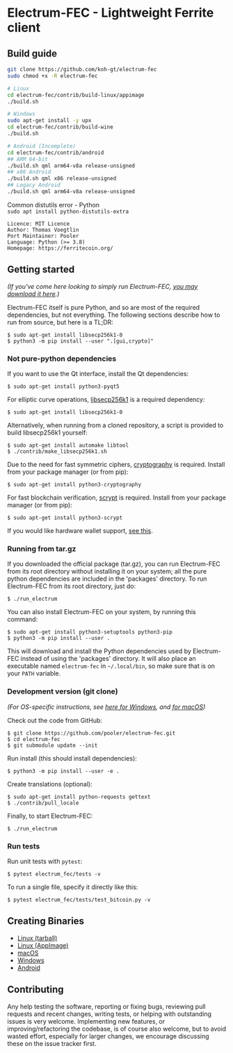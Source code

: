 # Electrum-FEC - Lightweight Ferrite client

## Build guide
``` bash
git clone https://github.com/koh-gt/electrum-fec
sudo chmod +x -R electrum-fec

# Linux
cd electrum-fec/contrib/build-linux/appimage
./build.sh

# Windows
sudo apt-get install -y upx
cd electrum-fec/contrib/build-wine
./build.sh

# Android (Incomplete)
cd electrum-fec/contrib/android
## ARM 64-bit
./build.sh qml arm64-v8a release-unsigned
## x86 Android
./build.sh qml x86 release-unsigned
## Legacy Android
./build.sh qml arm64-v8a release-unsigned

```

Common distutils error - Python  
`sudo apt install python-distutils-extra`

```
Licence: MIT Licence
Author: Thomas Voegtlin
Port Maintainer: Pooler
Language: Python (>= 3.8)
Homepage: https://ferritecoin.org/
```


## Getting started

_(If you've come here looking to simply run Electrum-FEC,
[you may download it here](https://electrum-fec.org/#download).)_

Electrum-FEC itself is pure Python, and so are most of the required dependencies,
but not everything. The following sections describe how to run from source, but here
is a TL;DR:

```
$ sudo apt-get install libsecp256k1-0
$ python3 -m pip install --user ".[gui,crypto]"
```

### Not pure-python dependencies

If you want to use the Qt interface, install the Qt dependencies:
```
$ sudo apt-get install python3-pyqt5
```

For elliptic curve operations,
[libsecp256k1](https://github.com/bitcoin-core/secp256k1)
is a required dependency:
```
$ sudo apt-get install libsecp256k1-0
```

Alternatively, when running from a cloned repository, a script is provided to build
libsecp256k1 yourself:
```
$ sudo apt-get install automake libtool
$ ./contrib/make_libsecp256k1.sh
```

Due to the need for fast symmetric ciphers,
[cryptography](https://github.com/pyca/cryptography) is required.
Install from your package manager (or from pip):
```
$ sudo apt-get install python3-cryptography
```

For fast blockchain verification,
[scrypt](https://github.com/holgern/py-scrypt) is required.
Install from your package manager (or from pip):
```
$ sudo apt-get install python3-scrypt
```

If you would like hardware wallet support,
[see this](https://github.com/spesmilo/electrum-docs/blob/master/hardware-linux.rst).


### Running from tar.gz

If you downloaded the official package (tar.gz), you can run
Electrum-FEC from its root directory without installing it on your
system; all the pure python dependencies are included in the 'packages'
directory. To run Electrum-FEC from its root directory, just do:
```
$ ./run_electrum
```

You can also install Electrum-FEC on your system, by running this command:
```
$ sudo apt-get install python3-setuptools python3-pip
$ python3 -m pip install --user .
```

This will download and install the Python dependencies used by
Electrum-FEC instead of using the 'packages' directory.
It will also place an executable named `electrum-fec` in `~/.local/bin`,
so make sure that is on your `PATH` variable.


### Development version (git clone)

_(For OS-specific instructions, see [here for Windows](contrib/build-wine/README_windows.md),
and [for macOS](contrib/osx/README_macos.md))_

Check out the code from GitHub:
```
$ git clone https://github.com/pooler/electrum-fec.git
$ cd electrum-fec
$ git submodule update --init
```

Run install (this should install dependencies):
```
$ python3 -m pip install --user -e .
```

Create translations (optional):
```
$ sudo apt-get install python-requests gettext
$ ./contrib/pull_locale
```

Finally, to start Electrum-FEC:
```
$ ./run_electrum
```

### Run tests

Run unit tests with `pytest`:
```
$ pytest electrum_fec/tests -v
```

To run a single file, specify it directly like this:
```
$ pytest electrum_fec/tests/test_bitcoin.py -v
```

## Creating Binaries

- [Linux (tarball)](contrib/build-linux/sdist/README.md)
- [Linux (AppImage)](contrib/build-linux/appimage/README.md)
- [macOS](contrib/osx/README.md)
- [Windows](contrib/build-wine/README.md)
- [Android](contrib/android/Readme.md)


## Contributing

Any help testing the software, reporting or fixing bugs, reviewing pull requests
and recent changes, writing tests, or helping with outstanding issues is very welcome.
Implementing new features, or improving/refactoring the codebase, is of course
also welcome, but to avoid wasted effort, especially for larger changes,
we encourage discussing these on the issue tracker first.
